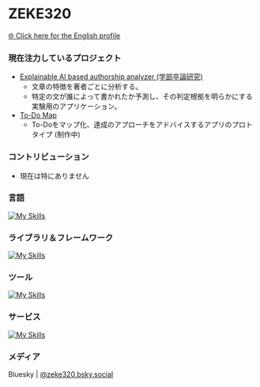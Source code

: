 <!-- ### Hi there 👋 ->

<!--
**ZEKE320/zeke320** is a ✨ _special_ ✨ repository because its `README.md` (this file) appears on your GitHub profile.

Here are some ideas to get you started:

- 🔭 I’m currently working on ...
- 🌱 I’m currently learning ...
- 👯 I’m looking to collaborate on ...
- 🤔 I’m looking for help with ...
- 💬 Ask me about ...
- 📫 How to reach me: ...
- 😄 Pronouns: ...
- ⚡ Fun fact: ...
-->

# ZEKE320

[🌐 Click here for the English profile](README.md)

### 現在注力しているプロジェクト

- [Explainable AI based authorship analyzer (学部卒論研究)](https://github.com/ZEKE320/shap-authorship-analysis-demo)
  - 文章の特徴を著者ごとに分析する。
  - 特定の文が誰によって書かれたか予測し、その判定根拠を明らかにする実験用のアプリケーション。
- [To-Do Map](https://github.com/ZEKE320/todo-map)
  - To-Doをマップ化、達成のアプローチをアドバイスするアプリのプロトタイプ (制作中)

### コントリビューション

- 現在は特にありません

### 言語

[![My Skills](https://skillicons.dev/icons?i=java,py,js,ts,html,css,sass)](https://skillicons.dev)

### ライブラリ＆フレームワーク

[![My Skills](https://skillicons.dev/icons?i=spring,django,nextjs,nodejs,react,webpack,babel,jquery,bootstrap,materialui,emotion,sklearn)](https://skillicons.dev)

### ツール

[![My Skills](https://skillicons.dev/icons?i=git,github,gitlab,eclipse,linux,docker,bash,powershell,vscode,gradle,md,latex,mysql,postgresql,postman)](https://skillicons.dev)

### サービス

[![My Skills](https://skillicons.dev/icons?i=vercel)](https://skillicons.dev)

### メディア

Bluesky | [@zeke320.bsky.social](https://bsky.app/profile/zeke320.bsky.social)
